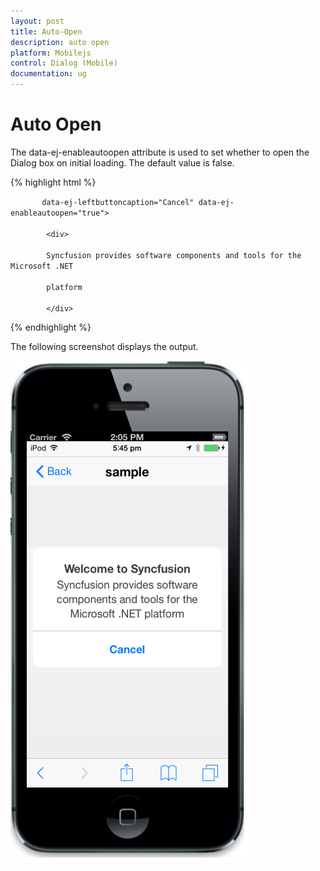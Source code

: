 ```yaml
---
layout: post
title: Auto-Open
description: auto open
platform: Mobilejs
control: Dialog (Mobile)
documentation: ug
---
```


# Auto Open

The data-ej-enableautoopen attribute is used to set whether to open the Dialog box on initial loading. The default value is false.

{% highlight html %}



<div id="alertdlg" data-role="ejmdialog" data-ej-title="Welcome to Syncfusion"

           data-ej-leftbuttoncaption="Cancel" data-ej-enableautoopen="true">

            <div>

            Syncfusion provides software components and tools for the Microsoft .NET 

            platform

            </div>

</div>



{% endhighlight %}



The following screenshot displays the output.

![](Auto-Open_images/Auto-Open_img1.png)



